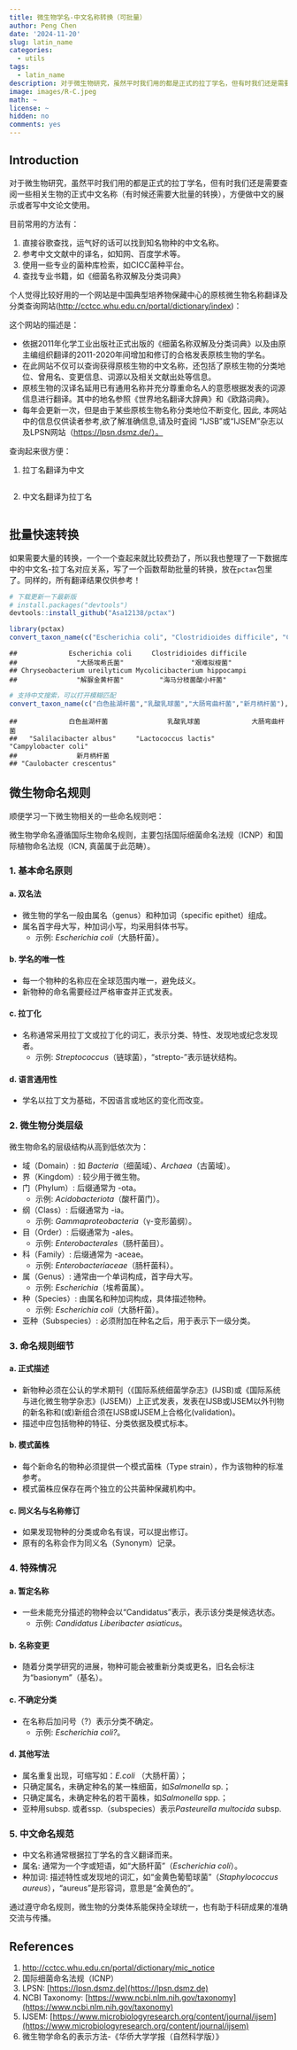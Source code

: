 ```yaml
---
title: 微生物学名-中文名称转换（可批量）
author: Peng Chen
date: '2024-11-20'
slug: latin_name
categories:
  - utils
tags:
  - latin_name
description: 对于微生物研究，虽然平时我们用的都是正式的拉丁学名，但有时我们还是需要查阅一些相关生物的正式中文名称（有时候还需要大批量的转换），方便做中文的展示或者写中文论文使用。
image: images/R-C.jpeg
math: ~
license: ~
hidden: no
comments: yes
---
```


## Introduction

对于微生物研究，虽然平时我们用的都是正式的拉丁学名，但有时我们还是需要查阅一些相关生物的正式中文名称（有时候还需要大批量的转换），方便做中文的展示或者写中文论文使用。

目前常用的方法有：

1. 直接谷歌查找，运气好的话可以找到知名物种的中文名称。
2. 参考中文文献中的译名，如知网、百度学术等。
3. 使用一些专业的菌种库检索，如CICC菌种平台。
4. 查找专业书籍，如《细菌名称双解及分类词典》

个人觉得比较好用的一个网站是中国典型培养物保藏中心的原核微生物名称翻译及分类查询网站(http://cctcc.whu.edu.cn/portal/dictionary/index)：

这个网站的描述是：
- 依据2011年化学工业出版社正式出版的《细菌名称双解及分类词典》以及由原主编组织翻译的2011-2020年间增加和修订的合格发表原核生物的学名。
- 在此网站不仅可以查询获得原核生物的中文名称，还包括了原核生物的分类地位、曾用名、变更信息、词源以及相关文献出处等信息。
- 原核生物的汉译名延用已有通用名称并充分尊重命名人的意愿根据发表的词源信息进行翻译。其中的地名参照《世界地名翻译大辞典》和《欧路词典》。
- 每年会更新一次，但是由于某些原核生物名称分类地位不断变化, 因此, 本网站中的信息仅供读者参考,欲了解准确信息,请及时査阅 “IJSB”或“IJSEM”杂志以及LPSN网站（https://lpsn.dsmz.de/）。

查询起来很方便：

1. 拉丁名翻译为中文

<img src="images/640.gif" title=""/>

2. 中文名翻译为拉丁名

<img src="images/641.gif" title=""/>


## 批量快速转换

如果需要大量的转换，一个一个查起来就比较费劲了，所以我也整理了一下数据库中的中文名-拉丁名对应关系，写了一个函数帮助批量的转换，放在`pctax`包里了。同样的，所有翻译结果仅供参考！

```r
# 下载更新一下最新版
# install.packages("devtools")
devtools::install_github("Asa12138/pctax")
```


```r
library(pctax)
convert_taxon_name(c("Escherichia coli", "Clostridioides difficile", "Chryseobacterium ureilyticum", "Mycolicibacterium hippocampi"))
```

```
##             Escherichia coli     Clostridioides difficile 
##               "大肠埃希氏菌"                 "艰难拟梭菌" 
## Chryseobacterium ureilyticum Mycolicibacterium hippocampi 
##               "解脲金黄杆菌"         "海马分枝菌酸小杆菌"
```

```r
# 支持中文搜索，可以打开模糊匹配
convert_taxon_name(c("白色盐湖杆菌","乳酸乳球菌","大肠弯曲杆菌","新月柄杆菌"),mode = "chinese_to_latin",fuzzy = TRUE)
```

```
##             白色盐湖杆菌               乳酸乳球菌             大肠弯曲杆菌 
##   "Salilacibacter albus"     "Lactococcus lactis"     "Campylobacter coli" 
##               新月柄杆菌 
## "Caulobacter crescentus"
```

## 微生物命名规则

顺便学习一下微生物相关的一些命名规则吧：

微生物学命名遵循国际生物命名规则，主要包括国际细菌命名法规（ICNP）和国际植物命名法规（ICN, 真菌属于此范畴）。

### 1. 基本命名原则
#### a. 双名法
- 微生物的学名一般由属名（genus）和种加词（specific epithet）组成。
- 属名首字母大写，种加词小写，均采用斜体书写。
  - 示例: *Escherichia coli*（大肠杆菌）。

#### b. 学名的唯一性
- 每一个物种的名称应在全球范围内唯一，避免歧义。
- 新物种的命名需要经过严格审查并正式发表。

#### c. 拉丁化
- 名称通常采用拉丁文或拉丁化的词汇，表示分类、特性、发现地或纪念发现者。
  - 示例: *Streptococcus*（链球菌），“strepto-”表示链状结构。

#### d. 语言通用性
- 学名以拉丁文为基础，不因语言或地区的变化而改变。

### 2. 微生物分类层级
微生物命名的层级结构从高到低依次为：
- 域（Domain）: 如 *Bacteria*（细菌域）、*Archaea*（古菌域）。
- 界（Kingdom）: 较少用于微生物。
- 门（Phylum）: 后缀通常为 -ota。
  - 示例: *Acidobacteriota*（酸杆菌门）。
- 纲（Class）: 后缀通常为 -ia。
  - 示例: *Gammaproteobacteria*（γ-变形菌纲）。
- 目（Order）: 后缀通常为 -ales。
  - 示例: *Enterobacterales*（肠杆菌目）。
- 科（Family）: 后缀通常为 -aceae。
  - 示例: *Enterobacteriaceae*（肠杆菌科）。
- 属（Genus）: 通常由一个单词构成，首字母大写。
  - 示例: *Escherichia*（埃希菌属）。
- 种（Species）: 由属名和种加词构成，具体描述物种。
  - 示例: *Escherichia coli*（大肠杆菌）。
- 亚种（Subspecies）: 必须附加在种名之后，用于表示下一级分类。

### 3. 命名规则细节
#### a. 正式描述
- 新物种必须在公认的学术期刊（《国际系统细菌学杂志》(IJSB)或《国际系统与进化微生物学杂志》(IJSEM)）上正式发表，发表在IJSB或IJSEM以外刊物的新名称和(或)新组合须在IJSB或IJSEM上合格化(validation)。
- 描述中应包括物种的特征、分类依据及模式标本。

#### b. 模式菌株
- 每个新命名的物种必须提供一个模式菌株（Type strain），作为该物种的标准参考。
- 模式菌株应保存在两个独立的公共菌种保藏机构中。

#### c. 同义名与名称修订
- 如果发现物种的分类或命名有误，可以提出修订。
- 原有的名称会作为同义名（Synonym）记录。

### 4. 特殊情况
#### a. 暂定名称
- 一些未能充分描述的物种会以“Candidatus”表示，表示该分类是候选状态。
  - 示例: *Candidatus Liberibacter asiaticus*。

#### b. 名称变更
- 随着分类学研究的进展，物种可能会被重新分类或更名，旧名会标注为“basionym”（基名）。

#### c. 不确定分类
- 在名称后加问号（?）表示分类不确定。
  - 示例: *Escherichia coli?*。
 
#### d. 其他写法
- 属名重复出现，可缩写如：*E.coli* （大肠杆菌）；
- 只确定属名，未确定种名的某一株细菌，如*Salmonella* sp.；
- 只确定属名，未确定种名的若干菌株，如*Salmonella* spp.；
- 亚种用subsp. 或者ssp.（subspecies）表示*Pasteurella multocida* subsp.

### 5. 中文命名规范
- 中文名称通常根据拉丁学名的含义翻译而来。
- 属名: 通常为一个字或短语，如“大肠杆菌”（*Escherichia coli*）。
- 种加词: 描述特性或发现地的词汇，如“金黄色葡萄球菌”（*Staphylococcus aureus*），“aureus”是形容词，意思是“金黄色的”。

通过遵守命名规则，微生物的分类体系能保持全球统一，也有助于科研成果的准确交流与传播。

## References

1. <http://cctcc.whu.edu.cn/portal/dictionary/mic_notice>
2. 国际细菌命名法规（ICNP）
3. LPSN: [https://lpsn.dsmz.de](https://lpsn.dsmz.de)
4. NCBI Taxonomy: [https://www.ncbi.nlm.nih.gov/taxonomy](https://www.ncbi.nlm.nih.gov/taxonomy)
5. IJSEM: [https://www.microbiologyresearch.org/content/journal/ijsem](https://www.microbiologyresearch.org/content/journal/ijsem)
6. 微生物学命名的表示方法-《华侨大学学报（自然科学版）》
